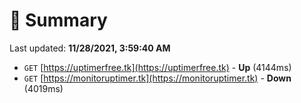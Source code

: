 # 📖 Summary
Last updated: **11/28/2021, 3:59:40 AM**

- `GET` [https://uptimerfree.tk](https://uptimerfree.tk) - **Up** (4144ms)
- `GET` [https://monitoruptimer.tk](https://monitoruptimer.tk) - **Down** (4019ms)
